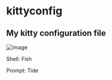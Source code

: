 # kittyconfig

My kitty configuration file
----------

![image](https://user-images.githubusercontent.com/67988191/219544733-241aa894-d3ea-49ea-a6c8-bc89a9c6289c.png)

Shell:  Fish

Prompt: Tide
